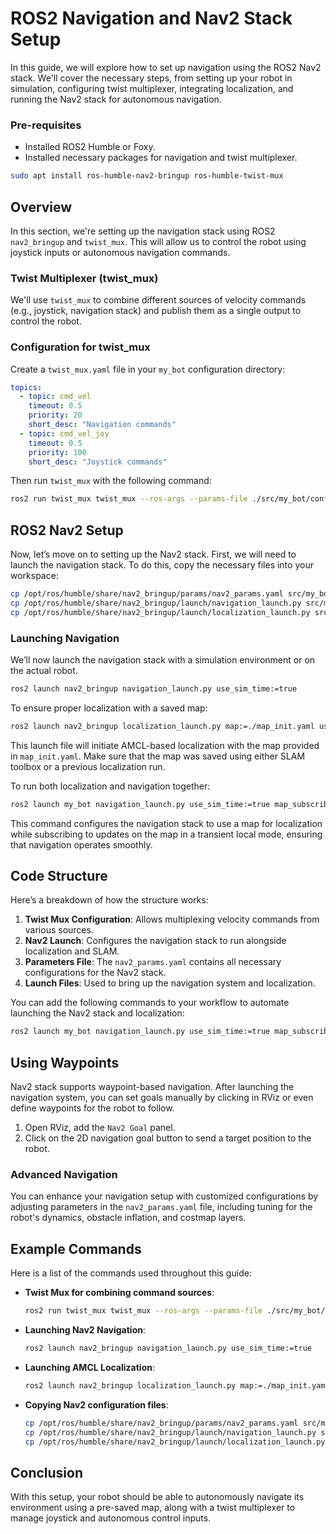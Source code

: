 
# ROS2 Navigation and Nav2 Stack Setup

In this guide, we will explore how to set up navigation using the ROS2 Nav2 stack. We'll cover the necessary steps, from setting up your robot in simulation, configuring twist multiplexer, integrating localization, and running the Nav2 stack for autonomous navigation.

### Pre-requisites

- Installed ROS2 Humble or Foxy.
- Installed necessary packages for navigation and twist multiplexer.

```bash
sudo apt install ros-humble-nav2-bringup ros-humble-twist-mux
```

## Overview

In this section, we're setting up the navigation stack using ROS2 `nav2_bringup` and `twist_mux`. This will allow us to control the robot using joystick inputs or autonomous navigation commands.

### Twist Multiplexer (twist_mux)

We'll use `twist_mux` to combine different sources of velocity commands (e.g., joystick, navigation stack) and publish them as a single output to control the robot.

### Configuration for twist_mux

Create a `twist_mux.yaml` file in your `my_bot` configuration directory:

```yaml
topics:
  - topic: cmd_vel
    timeout: 0.5
    priority: 20
    short_desc: "Navigation commands"
  - topic: cmd_vel_joy
    timeout: 0.5
    priority: 100
    short_desc: "Joystick commands"
```

Then run `twist_mux` with the following command:

```bash
ros2 run twist_mux twist_mux --ros-args --params-file ./src/my_bot/config/twist_mux.yaml -r cmd_vel_out:=diff_cont/cmd_vel_unstamped
```

## ROS2 Nav2 Setup

Now, let’s move on to setting up the Nav2 stack. First, we will need to launch the navigation stack. To do this, copy the necessary files into your workspace:

```bash
cp /opt/ros/humble/share/nav2_bringup/params/nav2_params.yaml src/my_bot/config/
cp /opt/ros/humble/share/nav2_bringup/launch/navigation_launch.py src/my_bot/launch/
cp /opt/ros/humble/share/nav2_bringup/launch/localization_launch.py src/my_bot/launch/
```

### Launching Navigation

We’ll now launch the navigation stack with a simulation environment or on the actual robot.

```bash
ros2 launch nav2_bringup navigation_launch.py use_sim_time:=true
```

To ensure proper localization with a saved map:

```bash
ros2 launch nav2_bringup localization_launch.py map:=./map_init.yaml use_sim_time:=true
```

This launch file will initiate AMCL-based localization with the map provided in `map_init.yaml`. Make sure that the map was saved using either SLAM toolbox or a previous localization run.

To run both localization and navigation together:

```bash
ros2 launch my_bot navigation_launch.py use_sim_time:=true map_subscribe_transient_local:=true
```

This command configures the navigation stack to use a map for localization while subscribing to updates on the map in a transient local mode, ensuring that navigation operates smoothly.

## Code Structure

Here’s a breakdown of how the structure works:

1. **Twist Mux Configuration**: Allows multiplexing velocity commands from various sources.
2. **Nav2 Launch**: Configures the navigation stack to run alongside localization and SLAM.
3. **Parameters File**: The `nav2_params.yaml` contains all necessary configurations for the Nav2 stack.
4. **Launch Files**: Used to bring up the navigation system and localization.

You can add the following commands to your workflow to automate launching the Nav2 stack and localization:

```bash
ros2 launch my_bot navigation_launch.py use_sim_time:=true map_subscribe_transient_local:=true
```

## Using Waypoints

Nav2 stack supports waypoint-based navigation. After launching the navigation system, you can set goals manually by clicking in RViz or even define waypoints for the robot to follow.

1. Open RViz, add the `Nav2 Goal` panel.
2. Click on the 2D navigation goal button to send a target position to the robot.

### Advanced Navigation

You can enhance your navigation setup with customized configurations by adjusting parameters in the `nav2_params.yaml` file, including tuning for the robot's dynamics, obstacle inflation, and costmap layers.

## Example Commands

Here is a list of the commands used throughout this guide:

- **Twist Mux for combining command sources**:

  ```bash
  ros2 run twist_mux twist_mux --ros-args --params-file ./src/my_bot/config/twist_mux.yaml -r cmd_vel_out:=diff_cont/cmd_vel_unstamped
  ```

- **Launching Nav2 Navigation**:

  ```bash
  ros2 launch nav2_bringup navigation_launch.py use_sim_time:=true
  ```

- **Launching AMCL Localization**:

  ```bash
  ros2 launch nav2_bringup localization_launch.py map:=./map_init.yaml use_sim_time:=true
  ```

- **Copying Nav2 configuration files**:

  ```bash
  cp /opt/ros/humble/share/nav2_bringup/params/nav2_params.yaml src/my_bot/config
  cp /opt/ros/humble/share/nav2_bringup/launch/navigation_launch.py src/my_bot/launch/
  cp /opt/ros/humble/share/nav2_bringup/launch/localization_launch.py src/my_bot/launch/
  ```

## Conclusion

With this setup, your robot should be able to autonomously navigate its environment using a pre-saved map, along with a twist multiplexer to manage joystick and autonomous control inputs.
